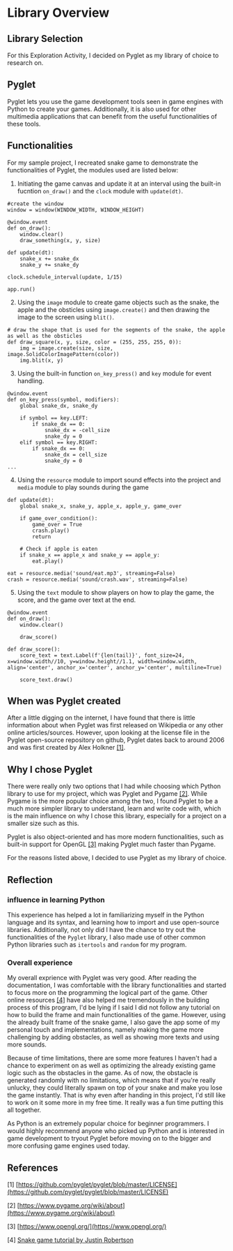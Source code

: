 # Library Overview

## Library Selection

For this Exploration Activity, I decided on Pyglet as my library of choice to research on. 

## Pyglet

Pyglet lets you use the game development tools seen in game engines with Python to create your games. Additionally, it is also used for other multimedia applications that can benefit from the useful functionalities of these tools.

## Functionalities

For my sample project, I recreated snake game to demonstrate the functionalities of Pyglet, the modules used are listed below:

1. Initiating the game canvas and update it at an interval using the built-in fucntion `on_draw()` and the `clock` module with `update(dt)`.

```
#create the window
window = window(WINDOW_WIDTH, WINDOW_HEIGHT)

@window.event
def on_draw():
    window.clear()
    draw_something(x, y, size)

def update(dt):
    snake_x += snake_dx
    snake_y += snake_dy

clock.schedule_interval(update, 1/15)

app.run()
```

2. Using the `image` module to create game objects such as the snake, the apple and the obsticles using `image.create()` and then drawing the image to the screen using `blit()`.

```
# draw the shape that is used for the segments of the snake, the apple as well as the obsticles
def draw_square(x, y, size, color = (255, 255, 255, 0)):
    img = image.create(size, size, image.SolidColorImagePattern(color))
    img.blit(x, y)
```

3. Using the built-in function `on_key_press()` and `key` module for event handling.

```
@window.event
def on_key_press(symbol, modifiers):
    global snake_dx, snake_dy

    if symbol == key.LEFT:
        if snake_dx == 0:
            snake_dx = -cell_size
            snake_dy = 0
    elif symbol == key.RIGHT:
        if snake_dx == 0:
            snake_dx = cell_size
            snake_dy = 0
...
```
4. Using the `resource` module to import sound effects into the project and `media` module to play sounds during the game

```
def update(dt):
    global snake_x, snake_y, apple_x, apple_y, game_over
    
    if game_over_condition():
        game_over = True
        crash.play()
        return

    # Check if apple is eaten
    if snake_x == apple_x and snake_y == apple_y:
        eat.play()

eat = resource.media('sound/eat.mp3', streaming=False)
crash = resource.media('sound/crash.wav', streaming=False)
```

5. Using the `text` module to show players on how to play the game, the score, and the game over text at the end.

```
@window.event
def on_draw():
    window.clear()

    draw_score()

def draw_score():
    score_text = text.Label(f'{len(tail)}', font_size=24, x=window.width//10, y=window.height//1.1, width=window.width, align='center', anchor_x='center', anchor_y='center', multiline=True)

    score_text.draw()
```
## When was Pyglet created

After a little digging on the internet, I have found that there is little information about when Pyglet was first released on Wikipedia or any other online articles/sources. However, upon looking at the license file in the Pyglet open-source repository on github, Pyglet dates back to around 2006 and was first created by Alex Holkner [[1]](https://github.com/pyglet/pyglet/blob/master/LICENSE).

## Why I chose Pyglet

There were really only two options that I had while choosing which Python library to use for my project, which was Pyglet and Pygame [[2]](https://www.pygame.org/wiki/about). While Pygame is the more popular choice among the two, I found Pyglet to be a much more simpler library to understand, learn and write code with, which is the main influence on why I chose this library, especially for a project on a smaller size such as this.

Pyglet is also object-oriented and has more modern functionalities, such as built-in support for OpenGL [[3]](https://www.opengl.org/) making Pyglet much faster than Pygame.

For the reasons listed above, I decided to use Pyglet as my library of choice.

## Reflection

### influence in learning Python

This experience has helped a lot in familiarizing myself in the Python language and its syntax, and learning how to import and use open-source libraries. Additionally, not only did I have the chance to try out the functionalities of the `Pyglet` library, I also made use of other common Python libraries such as `itertools` and `random` for my program.

### Overall experience

My overall exprience with Pyglet was very good. After reading the documentation, I was comfortable with the library functionalities and started to focus more on the programming the logical part of the game. Other online resources [[4]](https://www.youtube.com/playlist?list=PL42MzI01SYj7unM-kMN1nf70smlIsLDc0) have also helped me tremendously in the building process of this program, I'd be lying if I said I did not follow any tutorial on how to build the frame and main functionalities of the game. However, using the already built frame of the snake game, I also gave the app some of my personal touch and implementations, namely making the game more challenging by adding obstacles, as well as showing more texts and using more sounds.

Because of time limitations, there are some more features I haven't had a chance to experiment on as well as optimizing the already existing game logic such as the obstacles in the game. As of now, the obstacle is generated randomly with no limitations, which means that if you're really unlucky, they could literally spawn on top of your snake and make you lose the game instantly. That is why even after handing in this project, I'd still like to work on it some more in my free time. It really was a fun time putting this all together.

As Python is an extremely popular choice for beginner programmers. I would highly recommend anyone who picked up Python and is interested in game development to tryout Pyglet before moving on to the bigger and more confusing game engines used today.

## References
[1] [https://github.com/pyglet/pyglet/blob/master/LICENSE](https://github.com/pyglet/pyglet/blob/master/LICENSE)

[2] [https://www.pygame.org/wiki/about](https://www.pygame.org/wiki/about)

[3] [https://www.opengl.org/](https://www.opengl.org/)

[4] [Snake game tutorial by Justin Robertson](https://www.youtube.com/playlist?list=PL42MzI01SYj7unM-kMN1nf70smlIsLDc0)


